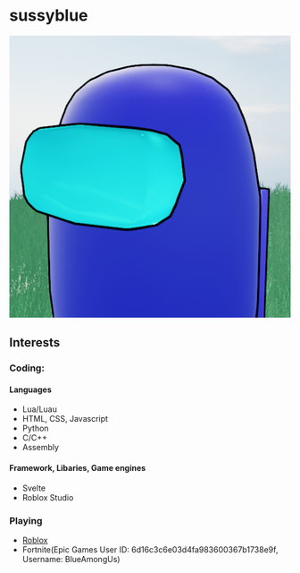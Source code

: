 # sussyblue

![Sussyblue Profile Picture](pfp.png "Sussyblue Profile Picture")

## Interests

### Coding:

#### Languages

- Lua/Luau
- HTML, CSS, Javascript
- Python
- C/C++
- Assembly


#### Framework, Libaries, Game engines

- Svelte
- Roblox Studio

### Playing

- [Roblox](https://www.roblox.com/users/1387578935/profile)
- Fortnite(Epic Games User ID: 6d16c3c6e03d4fa983600367b1738e9f, Username: BlueAmongUs)

